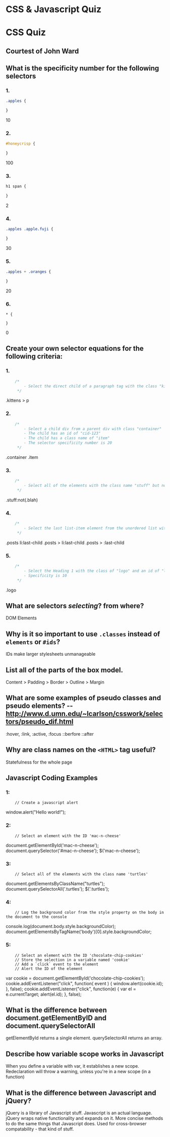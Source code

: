 # CSS & Javascript Quiz

# CSS Quiz
## Courtest of John Ward
## What is the specificity number for the following selectors

### 1. 
```CSS
.apples {
    
}
```
10

### 2. 
```CSS
#honeycrisp {
    
}
```
100

### 3. 
```CSS
h1 span {
    
}
```
2

### 4. 
```CSS
.apples .apple.fuji {
    
}
```
30

### 5. 
```CSS
.apples + .oranges {
    
}
```
20

### 6.
```
* {
    
}
```
0

## Create your own selector equations for the following criteria:

### 1. 
```css
    /*
        - Select the direct child of a paragraph tag with the class "kittens"
     */
```
.kittens > p

### 2. 
```css
    /*
        - Select a child div from a parent div with class "container"
        - The child has an id of "cid-123"
        - The child has a class name of "item"
        - The selector specificity number is 20
     */
```
.container .item

### 3. 
```css
    /*
        - Select all of the elements with the class name "stuff" but not with the class name "blah"
     */
```
.stuff:not(.blah)

### 4. 
```css
    /*
        - Select the last list-item element from the unordered list with the class name "posts"
     */
```
.posts li:last-child
.posts > li:last-child
.posts > :last-child

### 5. 
```css
    /*
        - Select the Heading 1 with the class of "logo" and an id of "logo"
        - Specificity is 10
     */
```
.logo

## What are selectors *selecting*? from where?
DOM Elements

## Why is it so important to use `.classes` instead of `elements` or `#ids`?
IDs make larger stylesheets unmanageable

## List all of the parts of the box model.
Content > Padding > Border > Outline > Margin

## What are some examples of pseudo classes and pseudo elements? -- http://www.d.umn.edu/~lcarlson/csswork/selectors/pseudo_dif.html
:hover, :link, :active, :focus
::berfore ::after

## Why are class names on the `<HTML>` tag useful?
Statefulness for the whole page


## Javascript Coding Examples

### 1: 
```JS
    // Create a javascript alert
```
window.alert("Hello world!");

### 2: 
```JS
    // Select an element with the ID 'mac-n-cheese'
```
document.getElementById('mac-n-cheese');
document.querySelector('#mac-n-cheese');
$('mac-n-cheese');

### 3: 
```JS
    // Select all of the elements with the class name 'turtles'
```
document.getElementsByClassName("turtles");
document.querySelectorAll('.turtles');
$('.turtles');

### 4: 
```JS
    // Log the background color from the style property on the body in the document to the console
```
console.log(document.body.style.backgroundColor);
document.getElementsByTagName('body')[0].style.backgroundColor;

### 5: 
```JS
    // Select an element with the ID 'chocolate-chip-cookies'
    // Store the selection in a variable named 'cookie'
    // Add a `click` event to the element
    // Alert the ID of the element
```
var cookie = document.getElementById('chocolate-chip-cookies');
cookie.addEventListener("click", function( event ) {
    window.alert(cookie.id);
  }, false);
  cookie.addEventListener("click", function(e) {
    var el = e.currentTarget;
    alert(el.id);
  }, false);

## What is the difference between document.getElementByID and document.querySelectorAll
getElementById returns a single element. querySelectorAll returns an array.

## Describe how variable scope works in Javascript
When you define a variable with var, it establishes a new scope. Redeclaration will throw a warning, unless you're in a new scope (in a function)

## What is the difference between Javascript and jQuery?
jQuery is a library of Javascript stuff. Javascript is an actual language. jQuery wraps native functionality and expands on it. More concise methods to do the same things that Javascript does. Used for cross-browser compatability - that kind of stuff.